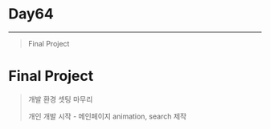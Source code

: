 # Day64

---

> Final Project 

# Final Project

>개발 환경 셋팅 마무리 
>
>개인 개발 시작 - 메인페이지 animation, search 제작 





